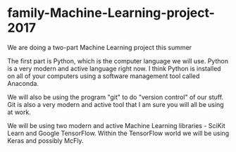 # family-Machine-Learning-project-2017
We are doing a two-part Machine Learning project this summer

The first part is Python, which is the computer language we will use. Python is a very modern
and active language right now. I think Python is installed on all of your computers using a
software management tool called Anaconda.

We will also be using the program "git" to do "version control" of our stuff. Git is also a
very modern and active tool that I am sure you will all be using at work. 

We will be using two modern and active Machine Learning libraries - SciKit Learn
and Google TensorFlow. Within the TensorFlow world we will be using Keras and possibly McFly.
